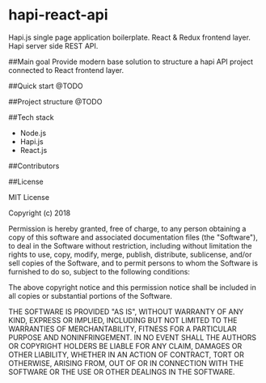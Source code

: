 # hapi-react-api
Hapi.js single page application boilerplate. React &amp; Redux frontend layer. Hapi server side REST API.

##Main goal
Provide modern base solution to structure a hapi API project connected to React frontend layer.

##Quick start
@TODO

##Project structure
@TODO

##Tech stack
- Node.js
- Hapi.js
- React.js

##Contributors

##License

MIT License

Copyright (c) 2018 

Permission is hereby granted, free of charge, to any person obtaining a copy
of this software and associated documentation files (the "Software"), to deal
in the Software without restriction, including without limitation the rights
to use, copy, modify, merge, publish, distribute, sublicense, and/or sell
copies of the Software, and to permit persons to whom the Software is
furnished to do so, subject to the following conditions:

The above copyright notice and this permission notice shall be included in all
copies or substantial portions of the Software.

THE SOFTWARE IS PROVIDED "AS IS", WITHOUT WARRANTY OF ANY KIND, EXPRESS OR
IMPLIED, INCLUDING BUT NOT LIMITED TO THE WARRANTIES OF MERCHANTABILITY,
FITNESS FOR A PARTICULAR PURPOSE AND NONINFRINGEMENT. IN NO EVENT SHALL THE
AUTHORS OR COPYRIGHT HOLDERS BE LIABLE FOR ANY CLAIM, DAMAGES OR OTHER
LIABILITY, WHETHER IN AN ACTION OF CONTRACT, TORT OR OTHERWISE, ARISING FROM,
OUT OF OR IN CONNECTION WITH THE SOFTWARE OR THE USE OR OTHER DEALINGS IN THE
SOFTWARE.